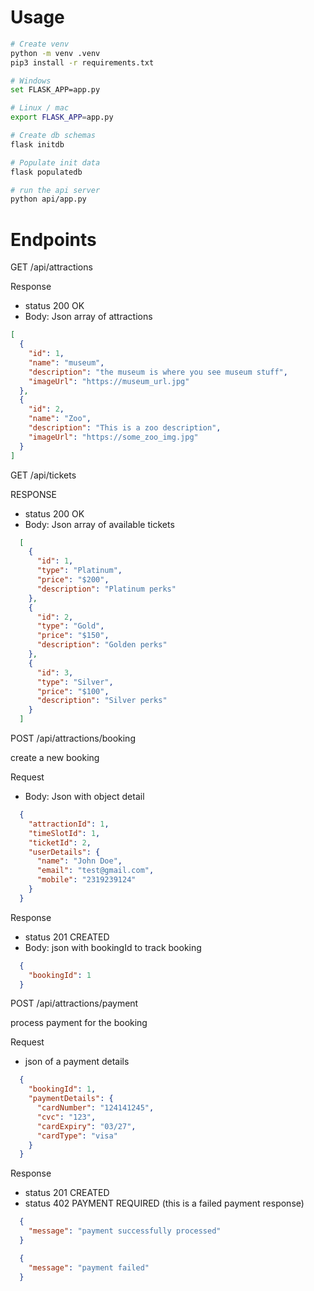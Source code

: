 # Usage
```bash
# Create venv 
python -m venv .venv 
pip3 install -r requirements.txt 

# Windows
set FLASK_APP=app.py

# Linux / mac
export FLASK_APP=app.py

# Create db schemas
flask initdb

# Populate init data
flask populatedb

# run the api server 
python api/app.py
```

# Endpoints 

GET /api/attractions 

Response 
  - status 200 OK 
  - Body: Json array of attractions 

```json
[
  {
    "id": 1, 
    "name": "museum", 
    "description": "the museum is where you see museum stuff", 
    "imageUrl": "https://museum_url.jpg"
  }, 
  {
    "id": 2, 
    "name": "Zoo", 
    "description": "This is a zoo description", 
    "imageUrl": "https://some_zoo_img.jpg"
  }
]
```


GET /api/tickets

RESPONSE 
  - status 200 OK 
  - Body: Json array of available tickets

```json 
  [
    {
      "id": 1, 
      "type": "Platinum", 
      "price": "$200",
      "description": "Platinum perks"
    }, 
    {
      "id": 2, 
      "type": "Gold", 
      "price": "$150", 
      "description": "Golden perks"
    }, 
    {
      "id": 3, 
      "type": "Silver", 
      "price": "$100", 
      "description": "Silver perks"
    }
  ]
```

POST /api/attractions/booking

create a new booking 

Request 
  - Body: Json with object detail

```json 
  {
    "attractionId": 1, 
    "timeSlotId": 1, 
    "ticketId": 2, 
    "userDetails": {
      "name": "John Doe", 
      "email": "test@gmail.com", 
      "mobile": "2319239124"
    }
  }
```

Response 
  - status 201 CREATED
  - Body: json with bookingId to track booking 

  ```json
    {
      "bookingId": 1
    }
  ```

POST /api/attractions/payment

process payment for the booking 

Request
  - json of a payment details 

```json
  {
    "bookingId": 1, 
    "paymentDetails": {
      "cardNumber": "124141245", 
      "cvc": "123", 
      "cardExpiry": "03/27", 
      "cardType": "visa"
    }
  }
```

Response 
  - status 201 CREATED 
  - status 402 PAYMENT REQUIRED (this is a failed payment response)

```json 
  {
    "message": "payment successfully processed"
  }
```

```json 
  {
    "message": "payment failed"
  }
```
